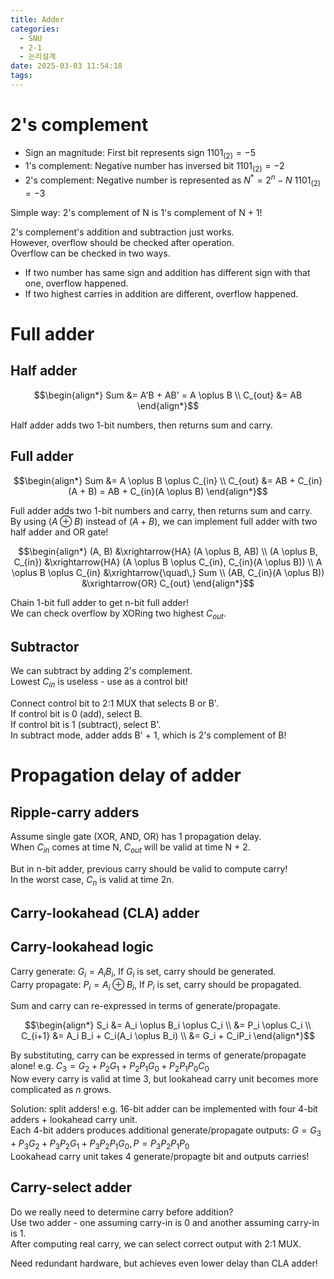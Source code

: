 ```yaml
---
title: Adder
categories:
  - SNU
  - 2-1
  - 논리설계
date: 2025-03-03 11:54:18
tags:
---
```


# 2's complement

- Sign an magnitude: First bit represents sign $1101_{(2)}=-5$
- 1's complement: Negative number has inversed bit $1101_{(2)} = -2$
- 2's complement: Negative number is represented as $N^* = 2^n-N$ $1101_{(2)} = -3$

Simple way: 2's complement of N is 1's complement of N + 1!

2's complement's addition and subtraction just works.  
However, overflow should be checked after operation.  
Overflow can be checked in two ways.

- If two number has same sign and addition has different sign with that one, overflow happened.
- If two highest carries in addition are different, overflow happened.

# Full adder

## Half adder

$$\begin{align*}
Sum &= A'B + AB' = A \oplus B \\
C_{out} &= AB
\end{align*}$$

Half adder adds two 1-bit numbers, then returns sum and carry.

## Full adder

$$\begin{align*}
Sum &= A \oplus B \oplus C_{in} \\
C_{out} &= AB + C_{in}(A + B) = AB + C_{in}(A \oplus B)
\end{align*}$$

Full adder adds two 1-bit numbers and carry, then returns sum and carry.  
By using $(A \oplus B)$ instead of $(A + B)$, we can implement full adder with two half adder and OR gate!

$$\begin{align*}
(A, B) &\xrightarrow{HA} (A \oplus B, AB) \\
(A \oplus B, C_{in}) &\xrightarrow{HA} (A \oplus B \oplus C_{in}, C_{in}(A \oplus B)) \\
A \oplus B \oplus C_{in} &\xrightarrow{\quad\,} Sum \\
(AB, C_{in}(A \oplus B)) &\xrightarrow{OR} C_{out}
\end{align*}$$

Chain 1-bit full adder to get n-bit full adder!  
We can check overflow by XORing two highest $C_{out}$.

## Subtractor

We can subtract by adding 2's complement.  
Lowest $C_{in}$ is useless - use as a control bit!

Connect control bit to 2:1 MUX that selects B or B'.  
If control bit is 0 (add), select B.  
If control bit is 1 (subtract), select B'.  
In subtract mode, adder adds B' + 1, which is 2's complement of B!

# Propagation delay of adder

## Ripple-carry adders

Assume single gate (XOR, AND, OR) has 1 propagation delay.  
When $C_{in}$ comes at time N, $C_{out}$ will be valid at time N + 2.

But in n-bit adder, previous carry should be valid to compute carry!  
In the worst case, $C_n$ is valid at time 2n.

## Carry-lookahead (CLA) adder

## Carry-lookahead logic

Carry generate: $G_i = A_i B_i$, If $G_i$ is set, carry should be generated.  
Carry propagate: $P_i = A_i \oplus B_i$, If $P_i$ is set, carry should be propagated.

Sum and carry can re-expressed in terms of generate/propagate.

$$\begin{align*}
S_i &= A_i \oplus B_i \oplus C_i \\
&= P_i \oplus C_i \\
C_{i+1} &= A_i B_i + C_i(A_i \oplus B_i) \\
&= G_i + C_iP_i
\end{align*}$$

By substituting, carry can be expressed in terms of generate/propagate alone! e.g. $C_3 = G_2 + P_2G_1 + P_2P_1G_0 + P_2P_1P_0C_0$  
Now every carry is valid at time 3, but lookahead carry unit becomes more complicated as $n$ grows.

Solution: split adders!
e.g. 16-bit adder can be implemented with four 4-bit adders + lookahead carry unit.  
Each 4-bit adders produces additional generate/propagate outputs: $G = G_3 + P_3G_2 + P_3P_2G_1 + P_3P_2P_1G_0, P = P_3P_2P_1P_0$  
Lookahead carry unit takes 4 generate/propagte bit and outputs carries!

## Carry-select adder

Do we really need to determine carry before addition?  
Use two adder - one assuming carry-in is 0 and another assuming carry-in is 1.  
After computing real carry, we can select correct output with 2:1 MUX.

Need redundant hardware, but achieves even lower delay than CLA adder!
